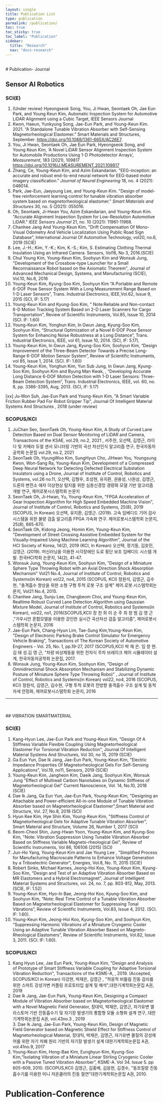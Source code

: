 ```yaml
---
layout: single
title: Publication List
type: publication
permalink: /publication/
toc: true
toc_sticky: true
toc_label: "Publication"
sidebar:
  title: "Research"
  nav: "docs-research"
---
```



<br/>

<a name="Sensor-AI-Robotics"/>
# Publication- Journal 

## Sensor AI Robotics

### SCI(E)

1. (Under review) Hyeongseok Song, You, Ji Hwan, Seontaek Oh, Jae Eun Park,  and Young Keun Kim, Automatic Inspection System for Automotive LiDAR Alignment using a Cubic Target, IEEE Sensors Journal
2. Kwon, Haeun, Yunkyung Song, Jae-Eun Park, and Young-Keun Kim. 2021. “A Standalone Tunable Vibration Absorber with Self-Sensing Magnetorheological Elastomer.” Smart Materials and Structures, September. https://doi.org/10.1088/1361-665X/AC26E7.
3. You, Ji Hwan, Seontaek Oh, Jae Eun Park, Hyeongseok Song, and Young Keun Kim, ‘A Novel LiDAR Sensor Alignment Inspection System for Automobile Productions Using 1-D Photodetector Arrays’, *Measurement*, 183 (2021), 109817 <https://doi.org/10.1016/J.MEASUREMENT.2021.109817>
4. Zhang, Ce, Young-Keun Kim, and Azim Eskandarian. "EEG-inception: an accurate and robust end-to-end neural network for EEG-based motor imagery classification." *Journal of Neural Engineering* 18, no. 4 (2021): 046014.
5. Park, Jae-Eun, Jaeyoung Lee, and Young-Keun Kim. "Design of model-free reinforcement learning control for tunable vibration absorber system based on magnetorheological elastomer." *Smart Materials and Structures* 30, no. 5 (2021): 055016.
6. Oh, Seontaek, Ji-Hwan You, Azim Eskandarian, and Young-Keun Kim. "Accurate Alignment Inspection System for Low-Resolution Automotive LiDAR." *IEEE Sensors Journal* 21, no. 10 (2021): 11961-11968.
7. Chanhee Jang And Young-Keun Kim, "Drift Compensation Of Mono-Visual Odometry And Vehicle Localization Using Public Road Sign Database", International Journal Of Automotive Technology, vol20, no.6, 2019 (SCIE)
8. Lee, J.-H.; Kim, Y.-K.; Kim, K.-S.; Kim, S. Estimating Clothing Thermal Insulation Using an Infrared Camera. Sensors, Vol16, No 3, 2016.(SCIE)
9. Chul Young Kim, Young-Keun Kim, Soohyun Kim and Wonsuk Jung, "Development of the Crossbow-type Launcher for a Small Reconnaissance Robot based on the Axiomatic Theorem", Journal of Advanced Mechanical Design, Systems, and Manufacturing (SCIE), Vol.10, No.6, 2016
10. Young-Keun Kim, Kyung-Soo Kim, Soohyun Kim “A Portable and Remote 6-DOF Pose Sensor System With a Long Measurement Range Based on 1-D Laser Sensors”, Trans. Industrial Electronics, IEEE,Vol.62, Issue 9, 2015 (SCI, IF: 5.17)
11. Young-Keun Kim and Kyung-Soo Kim, " Note:Reliable and Non-contact 6-D Motion Tracking System Based on 2-D Laser Scanners for Cargo Transportation", Review of Scientific Instruments, Vol.85, Issue 10, 2014 (SCI. IF: 1.60)
12. Young-Keun Kim, Yonghun Kim, In Gwun Jang, Kyung-Soo Kim, Soohyun Kim, “Structural Optimization of a Novel 6-DOF Pose Sensor System for Enhancing Noise Robustness at a Long Distance”, Trans. Industrial Electronics, IEEE, vol 61, Issue 10, 2014. (SCI, IF: 5.17),
13. Young-Keun Kim, In Gwun Jang, Kyung-Soo Kim, Soohyun Kim, “Design Improvement of the Three-Beam Detector Towards a Precise Long-Range 6-DOF Motion Sensor System”, Review of Scientific Instruments, vol 85, Issue 1, 2014. (SCI. IF: 1.60)
14. Young-Keun Kim, Yonghun Kim, Yun Sub Jung, In Gwun Jang, Kyung-Soo Kim, Soohyun Kim and Byung Man Kwak, , “Developing Accurate Long Distance 6-DOF Motion Detection with 1-D Laser Sensors: Three-Beam Detection System”, Trans. Industrial Electronics, IEEE, vol. 60, no. 8, pp. 3386-3395, Aug, 2013. (SCI, IF: 5.17)

[xx] Ju-Won Suh, Jae-Eun Park and Young-Keun Kim, "A Smart Variable Friction Rubber Pad For Robot Gripper Tip", Journal Of Intelligent Material Systems And Structures , 2018 (under review)



### SCOPUS/KCI

1. JuChan Seo, SeonTaek Oh, Young-Keun Kim, A Study of Curved Lane Detection Based on Dual Sensor Monitoring of LiDAR and Camera, Transactions of the KSAE, vol.29, no.2, 2021 , 서주찬, 오선택, 김영근, 라이다 및 카메라 듀얼 센서 모니터링 기반의 곡선 차선인식 알고리즘 연구,	한국자동차공학회 논문집 vol.29, no.2, 2021 
  2. SeonTaek Oh, HyungWoo Kim, SungHyun Cho, JiHwan You, Youngsung Kwon, Won-Sang Ra, Young-Keun Kim, Development of a Compressed Deep Neural Network for Detecting Defected Electrical Substation Insulators using a Drone, Journal of Institute of Control, Robotics and Systems, vol.26	no.11, 오선택, 김형우, 조성현, 유지환, 권용성, 나원상, 김영근,드론의 변전소 애자 이상현상 탐지를 위한 심층신경망 경량화 모델 기반 알고리즘 개발 연구, 제어로봇시스템학회 논문지
2. SeonTaek Oh, Ji-Hwan, Yu, Young-Keun Kim, "FPGA Acceleration of Gear Inspection Algorithm for High Speed Embedded Machine Vision", Journal of Institute of Control, Robotics and Systems, 25(8), 2019 (SCOPUS, In Korean) 오선택, 유지환, 김영근. (2019). 고속 임베디드 기어 검사 시스템을 위한 불량 검출 알고리즘 FPGA 가속화 연구. 제어로봇시스템학회 논문지, 25(8), 665-670.
3. SeonTaek Oh, Kidong Jeong, Homin Kim, Young-Keun Kim, "Development of Street Crossing Assistive Embedded System for the Visually-Impaired Using Machine Learning Algorithm", Journal of the HCI Society of Korea, 14(2), 2019 (KCI, In Korean) 오선택, 정기동, 김호민, 김영근. (2019). 머신러닝을 이용한 시각장애인 도로 횡단 보조 임베디드 시스템 개발. 한국HCI학회 논문지, 14(2), 41-47.
4. Wonsuk Jung, Young-Keun Kim, Soohyun Kim, "Design of a Miniature Sphere Type Throwing Robot with an Axial Direction Shock Absorption Mechanism" Vol21 No.4, Journal of Institute of Control, Robotics and Systems(in Korean) vol22, no4, 2015 (SCOPUS, KCI) 정원석, 김영근, 김수현, "충격흡수 향상을 위한 소형 구형 투척 로봇 구조 설계" 제어.로봇.시스템학회논문지, Vol21 No.4, 2015.
5. Chanhee Jang, Sunju Lee, Changbeom Choi, and Young-Keun Kim, Realtime Robust Curved Lane Detection Algorithm using Gaussian Mixture Model, Journal of Institute of Control, Robotics and Systems(in Korean), vol22, no1, 2016(SCOPUS,KCI) 장 찬 희 이 순 주 최 창 범 김 영 근 ,"가우시안 혼합모델을 이용한 강인한 실시간 곡선차선 검출 알고리즘", 제어로봇시스템학회 논문지, 2016
6. Jae-Eun Park, Chang-Hyun Lim, Tae-Sung Kim,Young-Keun Kim, "Design of Electronic Parking Brake Control Simulator for Emergency Vehicle Braking", Transactions of The Korean Society of Automotive Engineers - Vol. 25, No. 1, pp.19-27, 2017 (SCOPUS,KCI) 박 재 은․ 임 창 현․김 태 성․김 영 근, "차량 비상제동을 위한 전자식 주차 브레이크 제어 시뮬레이터 설계, 한국자동차공학회 논문집, 2017.
7. Wonsuk Jung, Young-Keun Kim, Soohyun Kim, "Design of Omnidirectional Shock Absorption Mechanism and Stabilizing Dynamic Posture of Miniature Sphere Type Throwing Robo)" , Journal of Institute of Control, Robotics and Systems(in Korean) vol22, no4, 2016 (SCOPUS, KCI) 정원석, 김영근, 김수현, 구형 투척 로봇의 전방향 충격흡수 구조 설계 및 동적 자세 안정화, 제어로봇시스템학회 논문지, 2016

---
<br/>
<br/>

<a name="VIBRATION-SMARTMATERIAL"/>
## VIBRATION SMARTMATERIAL 

### SCI(E)

1. Kang-Hyun Lee, Jae-Eun Park and Young-Keun Kim, "Design Of A Stiffness Variable Flexible Coupling Using Magnetorheological Elastomer For Torsional Vibration Reduction", Journal Of Intelligent Material Systems And Structures, Vol 30, no 15, 2019 (SCIE)
2. Ga Eun Yun, Dae Ik Jang, Jae-Eun Park, Young-Keun Kim, "Electric Impedance Properties Of Magnetorheological Gels For Self-Sensing Applications", Vol.19, no11, Sensors, 2019 (SCIE)
3. Young-Keun Kim, Jangheon Kim, Daeik Jang, Soohyun Kim, Wonsuk Jung "Effect of Multiwall Carbon Nanotubes on Dynamic Stiffness of Magnetorheological Gel" Current Nanoscience, Vol. 14, No.10, 2018 (SCIE)
4. Dae Ik Jang, Ga Eun Yun, Jae-Eun Park, Young-Keun Kim, "Designing an Attachable and Power-efficient All-in-one Module of Tunable Vibration Absorber based on Magnetorheological Elastomer",Smart Material and Structure, Vol. 27, No.8, 2018 (SCI)
5. Hyun Kee Kim, Hye Shin Kim, Young-Keun Kim, "Stiffness Control of Magnetorheological Gels for Adaptive Tunable Vibration Absorber", Smart Material and Structure, Volume 26, Number 1, 2017 (SCI)
6. Beom-Cheol Shin, Jung-Hwan Yoon, Young-Keun Kim, and Kyung-Soo Kim, "Note: Vibration Suppression Using Tunable Vibration Absorber Based on Stiffness Variable Magneto-rheological Gel", Review of Scientific Instruments, Vol 86, 106106 (2015) (SCI)
7. Jun-Ho Yang, Young-Keun Kim and Jae Young Lee , "Simplified Process for Manufacturing Macroscale Patterns to Enhance Voltage Generation by a Triboelectric Generator", Energies, Vol.8, No. 11, 2015 (SCIE)
8. Robert Sinko, Michael Karnes, Jeong-Hoi Koo, Young-Keun Kim, Kyung-Soo Kim, “Design and Test of an Adaptive Vibration Absorber Based on MR Elastomers and a Hybrid Electromagnet", Journal of Intelligent Material Systems and Structures, vol. 24, no. 7, pp. 803-812, May, 2013. (SCIE, IF: 1.52)
9. Young-Keun Kim, Hyo-In Bae, Jeong-Hoi Koo, Kyung-Soo Kim, and Soohyun Kim, “Note: Real Time Control of a Tunable Vibration Absorber Based on Magnetorheological Elastomer for Suppressing Tonal Vibrations”, Review of Scientific Instruments, Vol.83, Issue 4, 2012. (SCI. IF: 1.60).
10. Young-Keun Kim, Jeong-Hoi Koo, Kyung-Soo Kim, and Soohyun Kim, “Suppressing Harmonic Vibrations of a Miniature Cryogenic Cooler Using an Adaptive Tunable Vibration Absorber Based on Magneto-Rheological Elastomers”, Review of Scientific Instruments, Vol.82, Issue 3, 2011. (SCI. IF: 1.60).





### SCOPUS/KCI

1. Kang Hyun Lee, Jae Eun Park, Young-Keun Kim, "Design and Analysis of Prototype of Smart Stiffness Variable Coupling for Adaptive Torsional Vibration Reduction", Transactions of the KSME-A, , 2019. (Accepted, SCOPUS/KCI in Korean) 이강현, 박재은, 김영근 , "적응적 비틀림 진동 감쇠를 위한 스마트 강성가변 커플링 프로토타입 설계 및 해석",대한기계학회논문집 A권, 2019
  2. Dae Ik Jang, Jae-Eun Park, Young-Keun Kim, Designing a Compact Module of Vibration Absorber based on Magnetorheological Elastomer with a Novel Magnetic Field Generator, 장대익, 박재은, 김영근, 자기유변 엘라스토머 기반 진동흡수기 및 자기장 발생기의 통합형 모듈 소형화 설계 연구,  대한기계학회논문집 A권, vol.43no.3	, 2019		
    3. Dae Ik Jang, Jae-Eun Park, Young-Keun Kim, Design of Magnetic Field Generator based on Magnetic Shield Effect for Stiffness Control of Magnetorheological Material, 장대익, 박재은, 김영근, 자기유변 물질의 강성제어를 위한 자기 차폐 원리 기반의 자기장 발생기 설계 대한기계학회논문집 A권, vol.41no.9, 2017		
2. Young-Keun Kim, Hong-Bae Kim, Eunghyun Kim, Kyung-Soo Kim,“Isolating Vibration of a Miniature Linear Stirling Cryogenic Cooler with a Passive Tuned Vibration Absorber”, KSME-A. Vol 34. Issue 5. pp 605-609, 2010. (SCOPUS,KCI) 김영근, 김홍배, 김응현, 김경수, "동조질량 진동흡수기를 이용한 미니 저온쿨러의 진동 절연"대한기계학회논문집 A권, 2010. 

# Publication-Conference